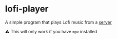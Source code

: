 # lofi-player
A simple program that plays Lofi music from a [server](https://github.com/ErrorNoInternet/lofi-server)

⚠️ This will only work if you have `mpv` installed
